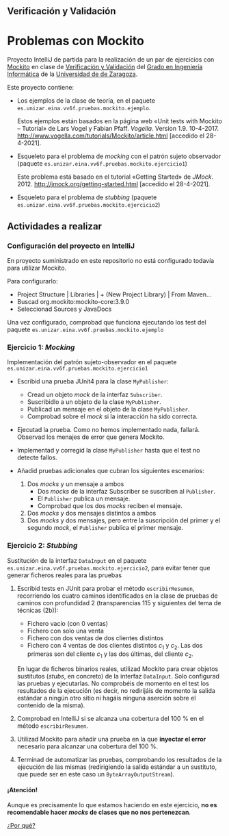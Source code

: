 ## Verificación y Validación
# Problemas con Mockito

Proyecto IntelliJ de partida para la realización de un par de ejercicios con
[Mockito](https://site.mockito.org/) en clase de [Verificación y Validación](https://estudios.unizar.es/estudio/asignatura?anyo_academico=2019&asignatura_id=30244&estudio_id=20190148&centro_id=110&plan_id_nk=439)
del [Grado en Ingeniería Informática](http://webdiis.unizar.es/~jresano/) de
la [Universidad de de Zaragoza](https://www.unizar.es/).

Este proyecto contiene:

- Los ejemplos de la clase de teoría, en el paquete `es.unizar.eina.vv6f.pruebas.mockito.ejemplo`.
  
  Estos ejemplos están basados en la página web «Unit tests with Mockito – Tutorial» de Lars Vogel y Fabian Pfaff. _Vogella_. Version 1.9. 10-4-2017. http://www.vogella.com/tutorials/Mockito/article.html
  [accedido el 28-4-2021].
  
- Esqueleto para el problema de _mocking_ con el patrón sujeto
  observador (paquete `es.unizar.eina.vv6f.pruebas.mockito.ejercicio1`)
  
  Este problema está basado en el tutorial «Getting Started» de _JMock_. 2012.
  http://jmock.org/getting-started.html [accedido el 28-4-2021].
    
- Esqueleto para el problema de _stubbing_ (paquete `es.unizar.eina.vv6f.pruebas.mockito.ejercicio2`)

## Actividades a realizar

### Configuración del proyecto en IntelliJ

En proyecto suministrado en este repositorio no está configurado todavía para utilizar Mockito.

Para configurarlo:
   
- Project Structure | Libraries | + (New Project Library) | From Maven…
- Buscad org.mockito:mockito-core:3.9.0 
- Seleccionad Sources y JavaDocs
    
Una vez configurado, comprobad que funciona ejecutando los test del paquete `es.unizar.eina.vv6f.pruebas.mockito.ejemplo` 

### Ejercicio 1: _Mocking_ 
Implementación del patrón sujeto-observador en el paquete `es.unizar.eina.vv6f.pruebas.mockito.ejercicio1`
   
- Escribid una prueba JUnit4 para la clase `MyPublisher`:
    - Cread un objeto _mock_ de la interfaz `Subscriber`.
    - Suscribidlo a un objeto de la clase `MyPublisher`.
    - Publicad un mensaje en el objeto de la clase `MyPublisher`.
    - Comprobad sobre el _mock_ si la interacción ha sido correcta.
- Ejecutad la prueba. Como no hemos implementado nada, fallará.
  Observad los menajes de error que genera Mockito. 
- Implementad y corregid la clase `MyPublisher` hasta que el test 
  no detecte fallos.
- Añadid pruebas adicionales que cubran los siguientes escenarios:

    1. Dos _mocks_ y un mensaje a ambos
        - Dos _mocks_ de la interfaz Subscriber se suscriben al `Publisher`.
        - El `Publisher` publica un mensaje.
        - Comprobad que los dos _mocks_ reciben el mensaje.
    2. Dos _mocks_ y dos mensajes distintos a ambos
    3. Dos _mocks_ y dos mensajes, pero entre la suscripción del 
       primer y el segundo _mock_, el `Publisher` publica el primer mensaje.
       
### Ejercicio 2: _Stubbing_

Sustitución de la interfaz `DataInput` en el paquete
`es.unizar.eina.vv6f.pruebas.mockito.ejercicio2`, para evitar
tener que generar ficheros reales para las pruebas

1. Escribid tests en JUnit para probar el método `escribirResumen`,
recorriendo los cuatro caminos identificados en la clase de
pruebas de caminos con profundidad 2 (transparencias 115 y siguientes del tema 
de técnicas (2b)):
    - Fichero vacío (con 0 ventas)
    - Fichero con solo una venta
    - Fichero con dos ventas de dos clientes distintos
    - Fichero con 4 ventas de dos clientes distintos _c_<sub>1</sub> y
      _c_<sub>2</sub>. Las dos primeras son del cliente _c_<sub>1</sub> y
      las dos últimas, del cliente _c_<sub>2</sub>.

    En lugar de ficheros binarios reales, utilizad Mockito para crear
    objetos sustitutos (_stubs_, en concreto) de la interfaz `DataInput`.
    Solo configurad las pruebas y ejecutarlas. No comprobéis de momento en
    el test los resultados de la ejecución (es decir, no redirijáis de
    momento la salida estándar a ningún otro sitio ni hagáis ninguna
    aserción sobre el contenido de la misma).
    
2. Comprobad en IntelliJ si se alcanza una cobertura del 100 %
   en el método `escribirResumen`.
   
3. Utilizad Mockito para añadir una prueba en la que **inyectar
   el error** necesario para alcanzar una cobertura del 100 %.

4. Terminad de automatizar las pruebas, comprobando los resultados
   de la ejecución de las mismas (redirigiendo la salida estándar
   a un sustituto, que puede ser en este caso un 
   `ByteArrayOutputStream`).
    
#### ¡Atención!
Aunque es precisamente lo que estamos haciendo en este ejercicio, 
**no es recomendable hacer _mocks_ de clases que no nos pertenezcan**.

[¿Por qué?](https://github.com/mockito/mockito/wiki/How-to-write-good-tests#dont-mock-a-type-you-dont-own)